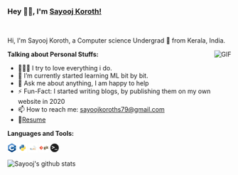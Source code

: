 
### Hey 👋🏽, I'm [Sayooj Koroth!]()

<br />

Hi, I'm Sayooj Koroth, a Computer science Undergrad 🚀 from Kerala, India.

<img align="right" alt="GIF" src="https://media.giphy.com/media/836HiJc7pgzy8iNXCn/giphy.gif" />

**Talking about Personal Stuffs:**

- 👨🏽‍💻 I try to love everything i do.
- 🌱 I’m currently started learning ML bit by bit. 
- 💬 Ask me about anything, I am happy to help
- ⚡️ Fun-Fact: I started writing blogs, by publishing them on my own website in 2020
- 📫 How to reach me: sayoojkoroths79@gmail.com
- 📝[Resume]()

**Languages and Tools:**

<code><img height="20" src="https://raw.githubusercontent.com/github/explore/80688e429a7d4ef2fca1e82350fe8e3517d3494d/topics/cpp/cpp.png"></code>
<code><img height="20" src="https://raw.githubusercontent.com/github/explore/80688e429a7d4ef2fca1e82350fe8e3517d3494d/topics/python/python.png"></code>
<code><img height="20" src="https://raw.githubusercontent.com/github/explore/80688e429a7d4ef2fca1e82350fe8e3517d3494d/topics/mysql/mysql.png"></code>
<code><img height="20" src="https://raw.githubusercontent.com/github/explore/80688e429a7d4ef2fca1e82350fe8e3517d3494d/topics/git/git.png"></code>
<code><img height="20" src="https://raw.githubusercontent.com/github/explore/80688e429a7d4ef2fca1e82350fe8e3517d3494d/topics/terminal/terminal.png"></code>

![Sayooj's github stats](https://github-readme-stats.vercel.app/api?username=Sayoojkoroth&show_icons=true&hide_border=true)
